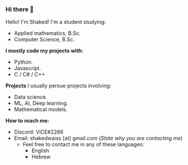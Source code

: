 ### Hi there 👋

Hello!
I'm Shaked! I'm a student studying:

-   Applied mathematics, B.Sc.
-   Computer Science, B.Sc.

**I mostly code my projects with:**

-   Python.
-   Javascript.
-   C / C# / C++

**Projects**  I usually persue projects involving:

-   Data science.
-   ML, AI, Deep learning.
-   Mathematical models.

**How to reach me:**

-   Discord: ViCE#2286
-   Email: shakedwaiss [at] gmail.com (_State why you are contacting me_)
    -   Feel free to contact me in any of these languages:
        -   English
        -   Hebrew
